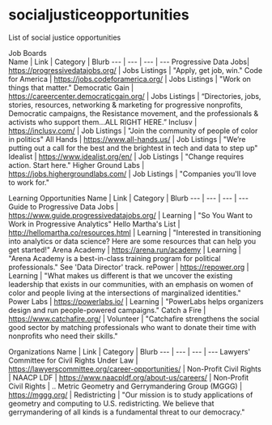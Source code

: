 # socialjusticeopportunities
List of social justice opportunities


Job Boards  
Name | Link | Category | Blurb
--- | --- | --- | ---
Progressive Data Jobs| https://progressivedatajobs.org/ | Jobs Listings | "Apply, get job, win."
Code for America | https://jobs.codeforamerica.org/ | Jobs Listings | "Work on things that matter."
Democratic Gain | https://careercenter.democraticgain.org/ | Jobs Listings | “Directories, jobs, stories, resources, networking & marketing for progressive nonprofits, Democratic campaigns, the Resistance movement, and the professionals & activists who support them...ALL RIGHT HERE.”
Inclusv | https://inclusv.com/ | Job Listings | "Join the community of people of color in politics"
All Hands | https://www.all-hands.us/ | Job Listings | "We’re putting out a call for the best and the brightest in tech and data to step up"
Idealist | https://www.idealist.org/en/ | Job Listings | "Change requires action. Start here."
Higher Ground Labs | https://jobs.highergroundlabs.com/ | Job Listings | "Companies you'll love to work for."

Learning Opportunities
Name | Link | Category | Blurb
--- | --- | --- | ---
Guide to Progressive Data Jobs | https://www.guide.progressivedatajobs.org/ | Learning | "So You Want to Work in Progressive Analytics"
Hello Martha's List | http://hellomartha.co/resources.html | Learning | "Interested in transitioning into analytics or data science? Here are some resources that can help you get started!"
Arena Academy | https://arena.run/academy | Learning | "Arena Academy is a best-in-class training program for political professionals." See 'Data Director' track.
rePower |  https://repower.org | Learning | "What makes us different is that we uncover the existing leadership that exists in our communities, with an emphasis on women of color and people living at the intersections of marginalized identities."
Power Labs | https://powerlabs.io/ | Learning | "PowerLabs helps organizers design and run people-powered campaigns."
Catch a Fire | https://www.catchafire.org/ | Volunteer | "Catchafire strengthens the social good sector by matching professionals who want to donate their time with nonprofits who need their skills."

Organizations
Name | Link | Category | Blurb
--- | --- | --- | ---
Lawyers' Committee for Civil Rights Under Law | https://lawyerscommittee.org/career-opportunities/ | Non-Profit Civil Rights | 
NAACP LDF | https://www.naacpldf.org/about-us/careers/ | Non-Profit Civil Rights | ..
Metric Geometry and Gerrymandering Group (MGGG)  | https://mggg.org/ | Redistricting | "Our mission is to study applications of geometry and computing to U.S. redistricting. We believe that gerrymandering of all kinds is a fundamental threat to our democracy."





